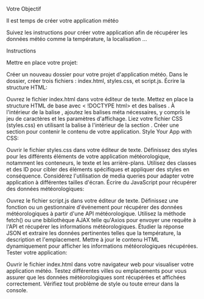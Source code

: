 Votre Objectif

 

Il est temps de créer votre application météo

 

Suivez les instructions pour créer votre application afin de récupérer les données météo  comme la température, la localisation ...

 


Instructions

 

Mettre en place votre projet:

 

Créer un nouveau dossier pour votre projet d'application météo.
Dans le dossier, créer trois fichiers : index.html, styles.css, et script.js.
Écrire la structure HTML:

Ouvrez le fichier index.html dans votre éditeur de texte.
Mettez en place la structure HTML de base avec < !DOCTYPE html> et des balises <html>.
À l'intérieur de la balise <head>, ajoutez les balises méta nécessaires, y compris le jeu de caractères et les paramètres d'affichage.
Liez votre fichier CSS (styles.css) en utilisant la balise <link> à l'intérieur de la section <head>.
Créer une section <body> pour contenir le contenu de votre application.
Style Your App with CSS:

Ouvrir le fichier styles.css dans votre éditeur de texte.
Définissez des styles pour les différents éléments de votre application météorologique, notamment les conteneurs, le texte et les arrière-plans.
Utilisez des classes et des ID pour cibler des éléments spécifiques et appliquer des styles en conséquence.
Considérez l'utilisation de media queries pour adapter votre application à différentes tailles d'écran.
Écrire du JavaScript pour récupérer des données météorologiques:

Ouvrez le fichier script.js dans votre éditeur de texte.
Définissez une fonction ou un gestionnaire d'événement pour récupérer des données météorologiques à partir d'une API météorologique.
Utilisez la méthode fetch() ou une bibliothèque AJAX telle qu'Axios pour envoyer une requête à l'API et récupérer les informations météorologiques.
Étudier la réponse JSON et extraire les données pertinentes telles que la température, la description et l'emplacement.
Mettre à jour le contenu HTML dynamiquement pour afficher les informations météorologiques récupérées.
Tester votre application:

Ouvrir le fichier index.html dans votre navigateur web pour visualiser votre application météo.
Testez différentes villes ou emplacements pour vous assurer que les données météorologiques sont récupérées et affichées correctement.
Vérifiez tout problème de style ou toute erreur dans la console.
